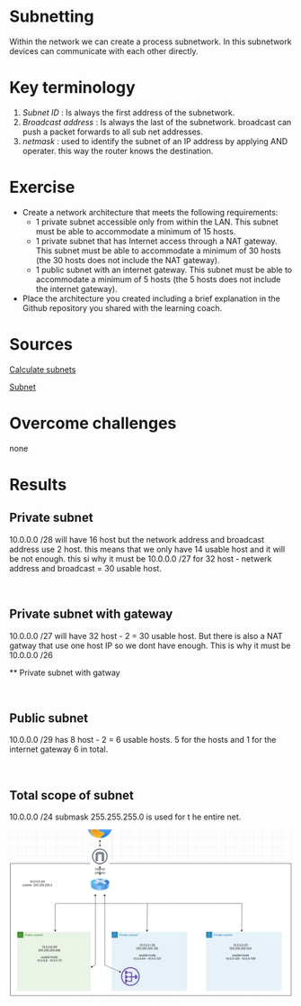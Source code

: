 # Subnetting

Within the network we can create a process subnetwork. In this subnetwork devices can communicate with each other directly.

# Key terminology

1. *Subnet ID* : Is always the first address of the subnetwork.
2. *Broadcast address* : Is always the last of the subnetwork. broadcast can push a packet forwards to all sub net addresses.
3. *netmask* : used to identify the subnet of an IP address by applying AND operater.       this way the router knows the destination.


# Exercise

* Create a network architecture that meets the following requirements:
    * 1 private subnet accessible only from within the LAN. This subnet must be able to accommodate a minimum of 15 hosts.
    * 1 private subnet that has Internet access through a NAT gateway. This subnet must be able to accommodate a minimum of 30 hosts (the 30 hosts does not include the NAT gateway).
    * 1 public subnet with an internet gateway. This subnet must be able to accommodate a minimum of 5 hosts (the 5 hosts does not include the internet gateway).
* Place the architecture you created including a brief explanation in the Github repository you shared with the learning coach.


# Sources

[Calculate subnets](https://www.calculator.net/ip-subnet-calculator.html)

[Subnet](https://www.techtarget.com/searchnetworking/definition/subnet)



# Overcome challenges

none

# Results

## Private subnet

10.0.0.0 /28 will have 16 host but the network address and broadcast address use 2 host. this means that we only have 14 usable host and it will be not enough. this si why it must be 10.0.0.0 /27 for 32 host - netwerk address and broadcast = 30 usable host.


<br>

## Private subnet with gateway

10.0.0.0 /27 will have 32 host - 2 = 30 usable host. But there is also a NAT gatway that use one host IP so we dont have enough. This is why it must be 10.0.0.0 /26

** Private subnet with gatway

<br>

## Public subnet

10.0.0.0 /29 has 8 host - 2 = 6 usable hosts. 5 for the hosts and 1 for the internet gateway 6 in total.


<br>

## Total scope of subnet

10.0.0.0 /24 submask 255.255.255.0 is used for t he entire net.


![Subnet total scope](https://github.com/Techgrounds-Cloud-9/cloud-9-KevinDonk0/blob/main/00_includes/NTW/NTW-06-00.PNG)

